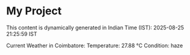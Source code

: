 # My Project

This content is dynamically generated in Indian Time (IST): 2025-08-25 21:25:59 IST


Current Weather in Coimbatore:
Temperature: 27.88 °C
Condition: haze
